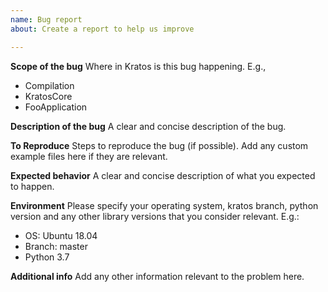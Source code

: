 ```yaml
---
name: Bug report
about: Create a report to help us improve

---
```


**Scope of the bug**
Where in Kratos is this bug happening. E.g.,
- Compilation
- KratosCore
- FooApplication

**Description of the bug**
A clear and concise description of the bug.

**To Reproduce**
Steps to reproduce the bug (if possible). Add any custom example files here if they are relevant.

**Expected behavior**
A clear and concise description of what you expected to happen.

**Environment**
Please specify your operating system, kratos branch, python version and any other library versions that you consider relevant.
E.g.:
- OS: Ubuntu 18.04
- Branch: master
- Python 3.7

**Additional info**
Add any other information relevant to the problem here.
